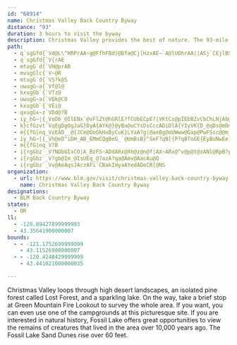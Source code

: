 ```yaml
---
id: "68914"
name: Christmas Valley Back Country Byway
distance: "93"
duration: 3 hours to visit the byway
description: Christmas Valley provides the best of nature. The 93-mile loop runs through breathtaking high desert landscapes, by Fossil Lake, and up to Lost Forest where you can learn about the prehistoric creatures that once lived there.
path:
  - q`sgGfd{`Vd@L\^HRPrAA~g@FfhFBd|@Bfa@Cj[HzxAE~`A@lUOhrAA||ASj`CEjlBShwDOh|@OxGOzBu@lGeYtkBmDhVQvB]|GuBvaAYfT@rCV`Gf@fFrb@djDlA`IdRny@
  - q`sgGfd{`V{rAE
  - mtugG`d{`VH@prAB
  - mvugGlc{`V~@R
  - mtugG`d{`VS?k@S
  - uwugG~a{`Vf@l@
  - kxugGb`{`VTz@
  - uwugG~a{`VQk@CO
  - kxugGb`{`VEi@
  - qxugGx~z`VDd@?B
  - iy_hG~|{_VoDb_@IlENx`@vFlZt@hGRlE?fCUbECpE?|VKtCs@pIEbBZvCbChLNjAb@vIj@rDn@hBf@r@hChCl@~@`@jAXpADl@RhHJdBp@zBdBlEbAjDh@dDHzAFfJQlCcAzJH~CrA~DzL~Wz@~B^lAl@dDTfDE`O?hqAc@roARnSCnKHbY[`zDI`BjbArn@fIxEfCvBlJfKfJrIxB`BtHpEjKxFhA`@~AXtHJpp@KfmAR?rvB
  - k}cfGzvt`VqEgDgOgJaG}DyA{AYk@}@yBu@uCYsDsCccADiDlA{YIyVK{D_@qDs@mDmPuf@kAqCsBuCmDcDqDyD}[{e@kPqUmAm@wHeBgHeCus@yYyBeAy@s@y@qA_LcRy@_Ce@uB}W}}Ao@_Dm@gB_e@oy@qf@q|@_Ty\s@kBk@_CqYcpAgDaPsTesAqO_~@i@mCi@kAiAuAy@]y@M{NBw@Rq@d@i@h@wBfD_Aj@e@PwDFoAa@}AsAsEmHiCuEi@wASgBBw~ADyAtIsi@Z{DEyDUsAcO{z@e@eCOg@_@m@YM{wD]oyAQ
  - m{{fG|nq_VsEAD__@{JCe@OoGkHuByCuK}LYaA?g|@aeBg@oUWww@Gap@PwFSsc@@m_Ak@g@E_A_@mFoCy@EOl@?~@\dFZfBS`Ay@bAq@d@yABc@NqDlB[?]Yy@QkDr@kDjCk@~@iAtC}AjBmG`BcCjAcA@SH[f@OfA_@^sCGi@V]l@e@L_A@m@TeDhCOVMrBQ^c@RsBXaD?{AXaEgBkBEiAV]C[EiAo@}A@y@MeAq@i@MSEiA^U?m@_@cAM{@Fm@XkAGm@TmB\uC?sA_@cACiBj@oCjBsAfB]jBq@fLIhC?vAsCpKWd@q@RcCSwB?{@{@}EIqAN{BiAsBBmBQyBj@}BpA_BLiBMo@NqDdCe@DiAY_@?i@PcAl@s@lAgItDu@j@i@v@_@xA]l@iCxA_At@sBpCcAlBsAxEQXgFjBaDF_AX_CDkEr@_CBwCRkCCq@JiCvA_Cx@e@FaHaAcBo@aHVo@WaCA_BZ_DpAs@p@mD`FuA~@aEfAcA?wFeAiGd@s@AeB]qCLs@A{AXi@XiAfAm@Ro@AsB_@{AgBc@Qs@D_@Xu@PiC^]NeAnA{BrAg@d@cAlBc@XuA@m@McA_Aq@sBw@g@cARk@Xm@p@aAZm@GoCq@g@?k@Xm@d@iBlByB~@cF`DiCxC]v@ShCAhCMzBFhHd@~EDfAEp@]rCU~@}A`D{@~CUfCCjCYrAAlAm@dBKfA?p@`@lBHz@B|@Iz@o@|BYnDoAlEIjAHxBh@rE^nB~AzFbA|Ft@fDxAtJDfAGdBm@pEInBL`JG|@uAnEs@fHe@lCs@~Ae@~@sDrDiBlCgE|He@^c@NcC]mFsBo@?o@^mBd@y@?s@GiAk@oB_@YY]s@{A}AmDmEcBo@e@LaAjBQbHIv@Of@ULYBYOOg@YY_AScBXe@`@Wh@A`@Td@|ArANr@?\G^a@HiA[gCl@kAYq@g@aA_@yADuEnFcHrJyBzEwDlEO^?l@?h@\tA?j@Ir@Sr@_@f@sAx@}Dv@eAv@{HRsCKoBs@sAy@i@Ie@P}AlASDuBKyBb@cEDcAKyJFo@O{AkAc@Jy@x@eANmCAyBMiAFiBAcAH_PAmBMy@F}D_AeCPm@XyATkl@M
  - iy_hG~|{_Vh@eD^iDH_AB_EMmCQgBeG_`@UmBsB}^SeF?qN[{P?qBToGE{EyBuNwEe]i@mKBaE|D{p@zAot@b@aJl@uKhE_e@NgFKgI]{FO}A_BoHaKkc@i@uD?gCh@kE^gB~AyEh@mBR_BCg@Ok@Y]m@M_~AL}BMe@k@So@EwAHevFIitBhsAJpzA?hcCf@lXf@jEtF`D?xBuFz{AyBbe@h@du@oA
  - m{{fG|nq_V?B
  - i{rgGbz`_V?NDbGIxCO|A_BzFS~ADdARx@Xh@z@n@f|AX~ARx@^v@p@t@zANl@RpB?pfBj@bCl@jAp@r@vAd@dr@JbGMpDe@`L_DrBD|B`Ad@b@l@z@~ApCjOdZhBnDpExHnErE`ArAjAzCrBpH`EdLp@|AtEhIxCvEbBrAnA^dRxC`F`AfGlDbBj@neBTfGAjEKxeCxAltDxAOhyDIp|@
  - i{rgGbz`_V?gb@Im_@IsUEq_@?azA?qa@Amv@AacAu@Q
  - i{rgGbz`_Vv@AeAqsJAczAFi`CBakIHyaAYedADeCR{@NS
organization:
  - url: https://www.blm.gov/visit/christmas-valley-back-country-byway
    name: Christmas Valley Back Country Byway
designations:
  - BLM Back Country Byway
states:
  - OR
ll:
  - -120.89427899999993
  - 43.35641900000007
bounds:
  - - -121.1752699999999
    - 43.11526900000007
  - - -120.4248429999999
    - 43.441021000000035

---
```


Christmas Valley loops through high desert landscapes, an isolated pine forest called Lost Forest, and a sparkling lake. On the way, take a brief stop at Green Mountain Fire Lookout to survey the whole area. If you want, you can even use one of the campgrounds at this picturesque site. If you are interested in natural history, Fossil Lake offers great opportunities to view the remains of creatures that lived in the area over 10,000 years ago. The Fossil Lake Sand Dunes rise over 60 feet.
